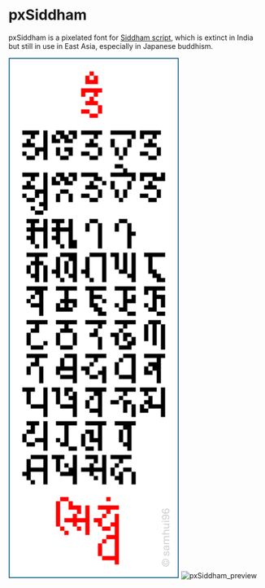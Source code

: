 # pxSiddham

pxSiddham is a pixelated font for [Siddham script](https://en.wikipedia.org/wiki/Siddha%E1%B9%83_script), which is extinct in India but still in use in East Asia, especially in Japanese buddhism.

![alt text](https://github.com/samhui96/pxSiddham/blob/6d618879f5966ace46a5caac8a60a58313b530cf/pxSiddham_preview.png)
<img src="(https://github.com/samhui96/pxSiddham/blob/6d618879f5966ace46a5caac8a60a58313b530cf/pxSiddham_preview.png)" alt="pxSiddham_preview" width="50%"/>
